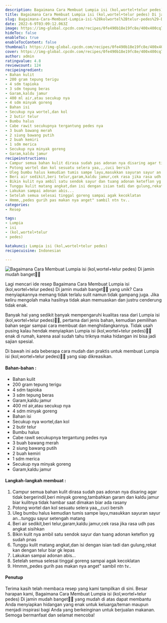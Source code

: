 ```yaml
---
description: Bagaimana Cara Membuat Lumpia isi (kol,wortel+telur pedes) Di jamin mudah banget"
title: Bagaimana Cara Membuat Lumpia isi (kol,wortel+telur pedes) Di jamin mudah banget
slug: Bagaimana-Cara-Membuat-Lumpia-isi-%28kolwortel%2Btelur-pedes%29-Di-jamin-mudah-banget
date: 2022-6-9T03:09:12.063Z
image: https://img-global.cpcdn.com/recipes/0fe490b18e19fc8e/400x400cq70/photo.jpg
hideToc: false
enableToc: true
enableTocContent: false
thumbnail: https://img-global.cpcdn.com/recipes/0fe490b18e19fc8e/400x400cq70/photo.jpg
cover: https://img-global.cpcdn.com/recipes/0fe490b18e19fc8e/400x400cq70/photo.jpg
author: admin
ratingvalue: 4.8
reviewcount: 124
recipeingredient:
- Bahan kulit
- 200 gram tepung terigu
- 4 sdm tapioka
- 3 sdm tepung beras
- Garam,kaldu jamur
- 400 ml air,atau secukup nya
- 4 sdm minyak goreng
- Bahan isi
- Secukup nya wortel,dan kol
- 2 butir telur
- Bumbu halus
- Cabe rawit secukupnya tergantung pedes nya
- 3 buah bawang merah
- 2 siung bawang putih
- 2 buah kemiri
- 1 sdm merica
- Secukup nya minyak goreng
- Garam,kaldu jamur
recipeinstructions:
- Campur semua bahan kulit dirasa sudah pas adonan nya disaring agar tidak bergerindil,beri minyak goreng,tambahkan garam dan kaldu jamur biar kulitnya tidak hambar saat dimakan biar ada rasany
- Potong wortel dan kol sesuatu selera yaa,,,cuci bersih
- Uleg bumbu halus kemudian tumis sampe layu,masukkan sayuran sayur an...tunggu sayur setengah matang
- Beri air sedikit,beri telur,garam,kaldu jamur,cek rasa jika rasa udh pas angkat sisihkan
- Bikin kulit nya ambil satu sendok sayur dan tuang adonan keteflon yg sudah pnas
- Tunggu kulit matang angkat,dan isi dengan isian tadi dan gulung,rekat kan dengan telur biar gk lepas
- Lakukan sampai adonan abis...
- Setelah semua selesai tinggal goreng sampai agak kecoklatan
- Hmmm,,pedes gurih pas makan nya anget" sambil ntn tv..
categories:
- Resep

tags:
- Lumpia
- isi
- (kol,wortel+telur
- pedes)

katakunci: Lumpia isi (kol,wortel+telur pedes)
recipecuisine: Indonesian

---
```


![Bagaimana Cara Membuat Lumpia isi (kol,wortel+telur pedes) Di jamin mudah banget👩‍🍳](https://img-global.cpcdn.com/recipes/0fe490b18e19fc8e/400x400cq70/photo.jpg)

Lagi mencari ide resep Bagaimana Cara Membuat Lumpia isi (kol,wortel+telur pedes) Di jamin mudah banget👩‍🍳 yang unik? Cara menyiapkannya memang tidak terlalu sulit namun tidak gampang juga. Jika keliru mengolah maka hasilnya tidak akan memuaskan dan justru cenderung tidak enak.

Banyak hal yang sedikit banyak mempengaruhi kualitas rasa dari Lumpia isi (kol,wortel+telur pedes)👩‍🍳, pertama dari jenis bahan, kemudian pemilihan bahan segar sampai cara membuat dan menghidangkannya. Tidak usah pusing kalau hendak menyiapkan Lumpia isi (kol,wortel+telur pedes)👩‍🍳 enak di rumah, karena asal sudah tahu triknya maka hidangan ini bisa jadi sajian spesial.

Di bawah ini ada beberapa cara mudah dan praktis untuk membuat Lumpia isi (kol,wortel+telur pedes)👩‍🍳 yang siap dikreasikan.

<!--inarticleads1-->

#### Bahan-bahan :

- Bahan kulit
- 200 gram tepung terigu
- 4 sdm tapioka
- 3 sdm tepung beras
- Garam,kaldu jamur
- 400 ml air,atau secukup nya
- 4 sdm minyak goreng
- Bahan isi
- Secukup nya wortel,dan kol
- 2 butir telur
- Bumbu halus
- Cabe rawit secukupnya tergantung pedes nya
- 3 buah bawang merah
- 2 siung bawang putih
- 2 buah kemiri
- 1 sdm merica
- Secukup nya minyak goreng
- Garam,kaldu jamur

<!--inarticleads2-->

#### Langkah-langkah membuat :

1. Campur semua bahan kulit dirasa sudah pas adonan nya disaring agar tidak bergerindil,beri minyak goreng,tambahkan garam dan kaldu jamur biar kulitnya tidak hambar saat dimakan biar ada rasany
1. Potong wortel dan kol sesuatu selera yaa,,,cuci bersih
1. Uleg bumbu halus kemudian tumis sampe layu,masukkan sayuran sayur an...tunggu sayur setengah matang
1. Beri air sedikit,beri telur,garam,kaldu jamur,cek rasa jika rasa udh pas angkat sisihkan
1. Bikin kulit nya ambil satu sendok sayur dan tuang adonan keteflon yg sudah pnas
1. Tunggu kulit matang angkat,dan isi dengan isian tadi dan gulung,rekat kan dengan telur biar gk lepas
1. Lakukan sampai adonan abis...
1. Setelah semua selesai tinggal goreng sampai agak kecoklatan
1. Hmmm,,pedes gurih pas makan nya anget" sambil ntn tv..

#### Penutup

Terima kasih telah membaca resep yang kami tampilkan di sini. Besar harapan kami, Bagaimana Cara Membuat Lumpia isi (kol,wortel+telur pedes) Di jamin mudah banget👩‍🍳 yang mudah di atas dapat membantu Anda menyiapkan hidangan yang enak untuk keluarga/teman maupun menjadi inspirasi bagi Anda yang berkeinginan untuk berjualan makanan. Semoga bermanfaat dan selamat mencoba!